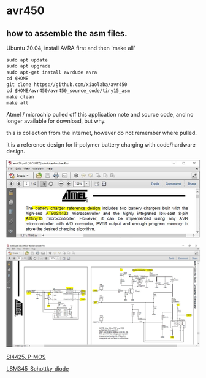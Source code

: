 
# avr450


## how to assemble the asm files.
Ubuntu 20.04, install AVRA first and then 'make all' 
```
sudo apt update
sudo apt upgrade
sudo apt-get install avrdude avra
cd $HOME
git clone https://github.com/xiaolaba/avr450
cd $HOME/avr450/avr450_source_code/tiny15_asm
make clean
make all

```






Atmel / microchip pulled off this application note and source code, and no longer available for download, but why.  

this is collection from the internet, however do not remember where pulled.  

it is a reference design for li-polymer battery charging with code/hardware design.  

![avr450_tiny15.JPG](avr450_tiny15.JPG)  

![tiny_charger.JPG](tiny_charger.JPG)  

[SI4425, P-MOS](SI4425_P-MOS.pdf)  

[LSM345_Schottky_diode](LSM345_MicrosemiCorporation.pdf)

